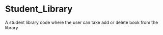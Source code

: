 # Student_Library
A student library code where the user can take add or delete book from the library
